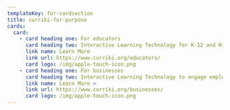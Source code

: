 ```yaml
---
templateKey: for-cardsection
title: curriki-for-purpose
cards:
  card:
    - card heading one: For educators
      card heading two: Interactive Learning Technology for K-12 and Higher Education.
      link name: Learn More
      link url: https://www.curriki.org/educators/
      card logo: /img/apple-touch-icon.png
    - card heading one: For businesses
      card heading two: Interactive Learning Technology to engage employees and customers
      link name: Learn More >
      link url: https://www.curriki.org/businesses/
      card logo: /img/apple-touch-icon.png
---
```

